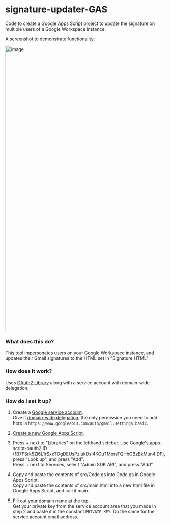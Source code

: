 # signature-updater-GAS
Code to create a Google Apps Script project to update the signature on multiple users of a Google Workspace instance.

A screenshot to demonstrate functionality:

<img width="894" alt="image" src="https://user-images.githubusercontent.com/41591830/234241628-7fab73bd-2d45-4104-8eb8-5ef2435597f6.png">

### What does this do?

This tool impersonates users on your Google Workspace instance, and updates their Gmail signatures to the HTML set in "Signature HTML"

### How does it work?

Uses [OAuth2 Library](https://github.com/googleworkspace/apps-script-oauth2) along with a service account with domain-wide delegation.

### How do I set it up?

1. Create a [Google service account](https://apps.google.com/supportwidget/articlehome?hl=en&article_url=https%3A%2F%2Fsupport.google.com%2Fa%2Fanswer%2F7378726%3Fhl%3Den&assistant_id=generic-unu&product_context=7378726&product_name=UnuFlow&trigger_context=a).  
Give it [domain-wide delegation](https://developers.google.com/identity/protocols/oauth2/service-account#delegatingauthority), the only permission you need to add here is `https://www.googleapis.com/auth/gmail.settings.basic`.

2. [Create a new Google Apps Script](https://script.google.com/home/projects/create).

3. Press + next to "Libraries" on the lefthand sidebar. Use Google's apps-script-oauth2 ID (1B7FSrk5Zi6L1rSxxTDgDEUsPzlukDsi4KGuTMorsTQHhGBzBkMun4iDF), press "Look up", and press "Add".  
Press + next to Services, select "Admin SDK API", and press "Add"

4. Copy and paste the contents of src/Code.gs into Code.gs in Google Apps Script.  
Copy and paste the contents of src/main.html into a new html file in Google Apps Script, and call it main. 

5. Fill out your domain name at the top.  
Get your private key from the service account area that you made in step 2 and paste it in the constant `PRIVATE_KEY`. Do the same for the service account email address. 

